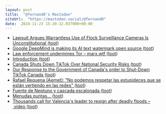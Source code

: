 ```yaml
---
layout: post
title:  "@fernand0's Mastodon"
siteUrl:  "https://mastodon.social/@fernand0"
date:  2024-11-23 15:20:32.037000+00:00
---
```

*  [Lawsuit Argues Warrantless Use of Flock Surveillance Cameras Is Unconstitutional ](https://www.404media.co/lawsuit-argues-warrantless-use-of-flock-surveillance-cameras-is-unconstitutional) ([toot](https://mastodon.social/@fernand0/113532943206650288))
*  [Google DeepMind is making its AI text watermark open source ](https://www.technologyreview.com/2024/10/23/1106105/google-deepmind-is-making-its-ai-text-watermark-open-source) ([toot](https://mastodon.social/@fernand0/113532227204155372))
*  [Law enforcement undermines Tor – marx.wtf ](https://marx.wtf/2024/10/10/law-enforcement-undermines-tor) ([toot](https://mastodon.social/@fernand0/113532064822978557))
*  [Introduction ](https://cactus.chat/docs/getting-started/introduction) ([toot](https://mastodon.social/@fernand0/113531767727939678))
*  [Canada Shuts Down TikTok Over National Security Risks ](https://www.forbes.com/sites/larsdaniel/2024/11/09/canada-shuts-down-tiktok-over-national-security-risks) ([toot](https://mastodon.social/@fernand0/113531578082962301))
*  [Our Response to the Government of Canada's order to Shut-Down TikTok Canada ](https://newsroom.tiktok.com/en-ca/our-response-to-canadas-order-to-shut-down-tiktok-canada-c) ([toot](https://mastodon.social/@fernand0/113530538792060053))
*  [Rafael Requena (Aemet): "No podemos respetar las estupideces que se están vertiendo en las redes" ](https://www.elperiodicodearagon.com/aragon/2024/11/10/rafael-requena-aemet-respetar-estupideces-111543123.htm) ([toot](https://mastodon.social/@fernand0/113529867505924034))
*  [Fuente de Neptuno y cascada escalonada ](https://www.flickr.com/photos/fernand0/54148874778) ([toot](https://mastodon.social/@fernand0/113529842731756211))
*  [Menudas puntas… ](https://avecesunafoto.wordpress.com/2024/11/22/menudas-puntas) ([toot](https://mastodon.social/@fernand0/113527994801130192))
*  [Thousands call for Valencia's leader to resign after deadly floods – video ](https://www.theguardian.com/world/video/2024/nov/09/thousands-call-for-valencias-leader-to-resign-after-deadly-floods-vide) ([toot](https://mastodon.social/@fernand0/113527969074878277))
